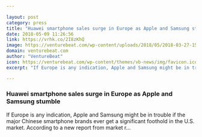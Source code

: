 ```yaml
---

layout: post
category: press
title: "Huawei smartphone sales surge in Europe as Apple and Samsung stumble"
date: 2018-05-09 11:26:56
link: https://vrhk.co/2I8zKhQ
image: https://venturebeat.com/wp-content/uploads/2018/05/2018-03-27-15-09-58.jpg?fit=3264%2C2448&strip=all
domain: venturebeat.com
author: "VentureBeat"
icon: https://venturebeat.com/wp-content/themes/vb-news/img/favicon.ico
excerpt: "If Europe is any indication, Apple and Samsung might be in trouble if the major Chinese smartphone brands ever get a significant foothold in the U.S. market. According to a new report from market r…"

---
```


### Huawei smartphone sales surge in Europe as Apple and Samsung stumble

If Europe is any indication, Apple and Samsung might be in trouble if the major Chinese smartphone brands ever get a significant foothold in the U.S. market. According to a new report from market r…